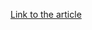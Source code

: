 [Link to the article](https://researchcenter.paloaltonetworks.com/2017/02/unit42-banking-trojans-ursnif-global-distribution-networks-identified/)
